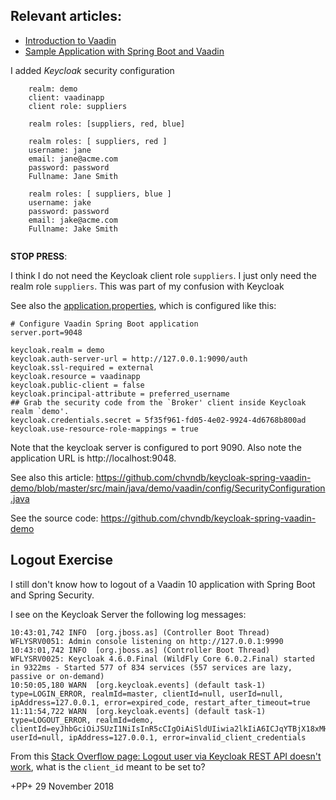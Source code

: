 ## Relevant articles:

- [Introduction to Vaadin](http://www.baeldung.com/vaadin)
- [Sample Application with Spring Boot and Vaadin](https://www.baeldung.com/spring-boot-vaadin)

I added *Keycloak* security configuration

```
    realm: demo
    client: vaadinapp
    client role: suppliers
    
    realm roles: [suppliers, red, blue]
    
    realm roles: [ suppliers, red ]
    username: jane
    email: jane@acme.com
    password: password
    Fullname: Jane Smith

    realm roles: [ suppliers, blue ]
    username: jake
    password: password
    email: jake@acme.com
    Fullname: Jake Smith
    
``` 

**STOP PRESS**: 

I think I do not need the Keycloak client role `suppliers`.
I just only need the realm role `suppliers`. This was part of my confusion with Keycloak 

See also the [application.properties](src/main/resources/application.properties), which is configured like this:

```
# Configure Vaadin Spring Boot application
server.port=9048

keycloak.realm = demo
keycloak.auth-server-url = http://127.0.0.1:9090/auth
keycloak.ssl-required = external
keycloak.resource = vaadinapp
keycloak.public-client = false
keycloak.principal-attribute = preferred_username
## Grab the security code from the `Broker' client inside Keycloak realm `demo'.
keycloak.credentials.secret = 5f35f961-fd05-4e02-9924-4d6768b800ad
keycloak.use-resource-role-mappings = true
```


Note that the keycloak server is configured to port 9090.
Also note the application URL is http://localhost:9048.

See also this article: https://github.com/chvndb/keycloak-spring-vaadin-demo/blob/master/src/main/java/demo/vaadin/config/SecurityConfiguration.java


See the source code: https://github.com/chvndb/keycloak-spring-vaadin-demo




## Logout Exercise

I still don't know how to logout of a Vaadin 10 application with Spring Boot and Spring Security.

I see on the Keycloak Server the following log messages:

```
10:43:01,742 INFO  [org.jboss.as] (Controller Boot Thread) WFLYSRV0051: Admin console listening on http://127.0.0.1:9990
10:43:01,742 INFO  [org.jboss.as] (Controller Boot Thread) WFLYSRV0025: Keycloak 4.6.0.Final (WildFly Core 6.0.2.Final) started in 9322ms - Started 577 of 834 services (557 services are lazy, passive or on-demand)
10:50:05,180 WARN  [org.keycloak.events] (default task-1) type=LOGIN_ERROR, realmId=master, clientId=null, userId=null, ipAddress=127.0.0.1, error=expired_code, restart_after_timeout=true
11:11:54,722 WARN  [org.keycloak.events] (default task-1) type=LOGOUT_ERROR, realmId=demo, clientId=eyJhbGciOiJSUzI1NiIsInR5cCIgOiAiSldUIiwia2lkIiA6ICJqYTBjX18xMHJXZi1KTEpYSGNqNEdSNWViczRmQlpGS3NpSHItbDlud2F3In0.eyJqdGkiOiIwMjcwNGRjNC0zZWMwLTQwOTAtYTYyMy03Y2U2OTI5Mzk2ODciLCJleHAiOjE1NDM0OTAxNTcsIm5iZiI6MCwiaWF0IjoxNTQzNDg5ODU3LCJpc3MiOiJodHRwOi8vMTI3Lj, userId=null, ipAddress=127.0.0.1, error=invalid_client_credentials
```

From this [Stack Overflow page: Logout user via Keycloak REST API doesn't work](https://stackoverflow.com/questions/46689034/logout-user-via-keycloak-rest-api-doesnt-work/53517826#53517826), 
what is the `client_id` meant to be set to?


+PP+
29 November 2018
